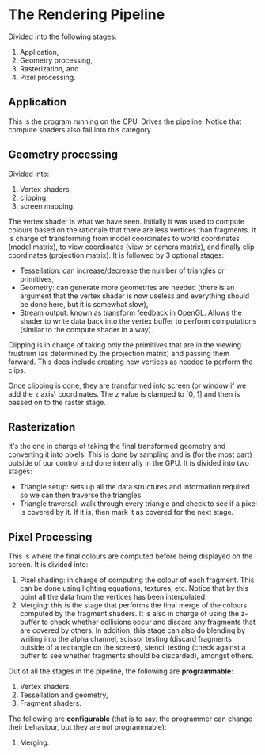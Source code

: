 # The Rendering Pipeline

Divided into the following stages:

1. Application,
2. Geometry processing,
3. Rasterization, and
4. Pixel processing.

## Application

This is the program running on the CPU. Drives the pipeline. Notice that compute
shaders also fall into this category.

## Geometry processing

Divided into:

1. Vertex shaders,
2. clipping,
3. screen mapping.

The vertex shader is what we have seen. Initially it was used to compute colours
based on the rationale that there are less vertices than fragments. It is charge
of transforming from model coordinates to world coordinates (model matrix), to
view coordinates (view or camera matrix), and finally clip coordinates
(projection matrix). It is followed by 3 optional stages:

* Tessellation: can increase/decrease the number of triangles or primitives,
* Geometry: can generate more geometries are needed (there is an argument that
  the vertex shader is now useless and everything should be done here, but it is
  somewhat slow),
* Stream output: known as transform feedback in OpenGL. Allows the shader to
  write data back into the vertex buffer to perform computations (similar to the
  compute shader in a way).

Clipping is in charge of taking only the primitives that are in the viewing
frustrum (as determined by the projection matrix) and passing them forward. This
does include creating new vertices as needed to perform the clips.

Once clipping is done, they are transformed into screen (or window if we add the
z axis) coordinates. The z value is clamped to [0, 1] and then is passed on to
the raster stage.

## Rasterization

It's the one in charge of taking the final transformed geometry and converting
it into pixels. This is done by sampling and is (for the most part) outside of
our control and done internally in the GPU. It is divided into two stages:

* Triangle setup: sets up all the data structures and information required so we
  can then traverse the triangles.
* Triangle traversal: walk through every triangle and check to see if a pixel is
  covered by it. If it is, then mark it as covered for the next stage.

## Pixel Processing

This is where the final colours are computed before being displayed on the
screen. It is divided into:

1. Pixel shading: in charge of computing the colour of each fragment. This can
   be done using lighting equations, textures, etc. Notice that by this point
   all the data from the vertices has been interpolated.
2. Merging: this is the stage that performs the final merge of the colours
   computed by the fragment shaders. It is also in charge of using the z-buffer
   to check whether collisions occur and discard any fragments that are covered
   by others. In addition, this stage can also do blending by writing into the
   alpha channel, scissor testing (discard fragments outside of a rectangle on
   the screen), stencil testing (check against a buffer to see whether fragments
   should be discarded), amongst others.

Out of all the stages in the pipeline, the following are **programmable**:

1. Vertex shaders,
2. Tessellation and geometry,
3. Fragment shaders.

The following are **configurable** (that is to say, the programmer can change
their behaviour, but they are not programmable):

1. Merging.
